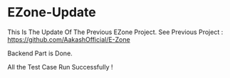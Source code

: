 # EZone-Update
This Is The Update Of The Previous EZone Project.
See Previous Project : https://github.com/AakashOfficial/E-Zone

Backend Part is Done.

All the Test Case Run Successfully !
